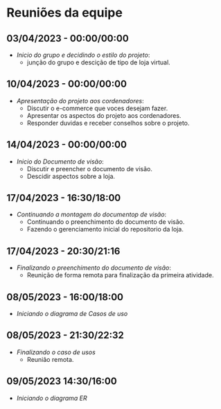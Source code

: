 # Reuniões da equipe

## 03/04/2023 - 00:00/00:00
- *Inicio do grupo e decidindo o estilo do projeto*: 
  - junção do grupo e descição de tipo de loja virtual.

## 10/04/2023 - 00:00/00:00
- *Apresentação do projeto aos cordenadores*: 
  - Discutir o e-commerce que voces desejam fazer.
  - Apresentar os aspectos do projeto aos cordenadores.
  - Responder duvidas e receber conselhos sobre o projeto.

## 14/04/2023 - 00:00/00:00
- *Inicio do Documento de visão*:
  - Discutir e preencher o documento de visão.
  - Descidir aspectos sobre a loja.

## 17/04/2023 - 16:30/18:00
- *Continuando a montagem do documentop de visão*:
  - Continuando o preenchimento do documento de visão.
  - Fazendo o gerenciamento inicial do repositorio da loja.

## 17/04/2023 - 20:30/21:16
- *Finalizando o preenchimento do documento de visão*:
  - Reunição de forma remota para finalização da primeira atividade.

## 08/05/2023 - 16:00/18:00
- *Iniciando o diagrama de Casos de uso*

## 08/05/2023 - 21:30/22:32
- *Finalizando o caso de usos*
  - Reunião remota.

## 09/05/2023 14:30/16:00
- *Iniciando o diagrama ER*
